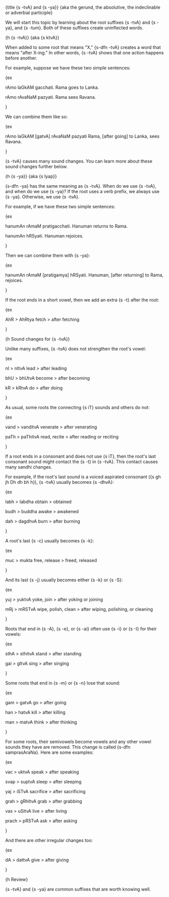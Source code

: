 {title {s -tvA} and {s -ya}}
{aka the gerund, the absolutive, the indeclinable or adverbial participle}

We will start this topic by learning about the root suffixes {s -tvA} and {s
-ya}, and {s -tum}. Both of these suffixes create uninflected words. 


{h {s -tvA}}
{aka {s ktvA}}

When added to some root that means "X," {s-dfn -tvA} creates a word that means
"after X-ing." In other words, {s -tvA} shows that one action happens before
another.

For example, suppose we have these two simple sentences:

{ex

rAmo laGkAM gacchati.
Rama goes to Lanka.

rAmo rAvaNaM pazyati.
Rama sees Ravana.

}

We can combine them like so:

{ex

rAmo laGkAM [gatvA] rAvaNaM pazyati
Rama, [after going] to Lanka, sees Ravana.

}

{s -tvA} causes many sound changes. You can learn more about these sound
changes further below.


{h {s -ya}}
{aka {s lyap}}

{s-dfn -ya} has the same meaning as {s -tvA}. When do we use {s -tvA}, and when
do we use {s -ya}? If the root uses a verb prefix, we always use {s -ya}.
Otherwise, we use {s -tvA}.

For example, if we have these two simple sentences:

{ex

hanumAn rAmaM pratigacchati.
Hanuman returns to Rama.

hanumAn hRSyati.
Hanuman rejoices.

}

Then we can combine them with {s -ya}:

{ex

hanumAn rAmaM [pratigamya] hRSyati.
Hanuman, [after returning] to Rama, rejoices.

}

If the root ends in a short vowel, then we add an extra {s -t} after the root:

{ex

AhR > AhRtya
fetch > after fetching

}


{h Sound changes for {s -tvA}}

Unlike many suffixes, {s -tvA} does not strengthen the root's vowel:

{ex

nI > nItvA
lead > after leading

bhU > bhUtvA
become > after becoming

kR > kRtvA
do > after doing

}

As usual, some roots the connecting {s iT} sounds and others do not:

{ex

vand > vanditvA
venerate > after venerating

paTh > paThitvA
read, recite > after reading or reciting

}

If a root ends in a consonant and does not use {s iT}, then the root's last
consonant sound might contact the {s -t} in {s -tvA}. This contact causes many
sandhi changes.

For example, if the root's last sound is a voiced aspirated consonant ({s gh jh
Dh dh bh h}), {s -tvA} usually becomes {s -dhvA}:

{ex

labh > labdha
obtain > obtained

budh > buddha
awake > awakened

dah > dagdhvA
burn > after burning

}

A root's last {s -c} usually becomes {s -k}:

{ex

muc > mukta
free, release > freed, released

}

And its last {s -j} usually becomes either {s -k} or {s -S}:

{ex

yuj > yuktvA
yoke, join > after yoking or joining

mRj > mRSTvA
wipe, polish, clean > after wiping, polishing, or cleaning

}

Roots that end in {s -A}, {s -e}, or {s -ai} often use {s -i} or {s -I} for
their vowels:

{ex

sthA > sthitvA
stand > after standing

gai > gItvA
sing > after singing

}

Some roots that end in {s -m} or {s -n} lose that sound:

{ex

gam > gatvA
go > after going

han > hatvA
kill > after killing

man > matvA
think > after thinking

}

For some roots, their semivowels become vowels and any other vowel sounds they
have are removed. This change is called {s-dfn samprasAraNa}. Here are some
examples:

{ex

vac > uktvA
speak > after speaking

svap > suptvA
sleep > after sleeping

yaj > iSTvA
sacrifice > after sacrificing

grah > gRhItvA
grab > after grabbing

vas > uSitvA
live > after living

prach > pRSTvA
ask > after asking

}

And there are other irregular changes too:

{ex

dA > dattvA
give > after giving

}


{h Review}

{s -tvA} and {s -ya} are common suffixes that are worth knowing well.
